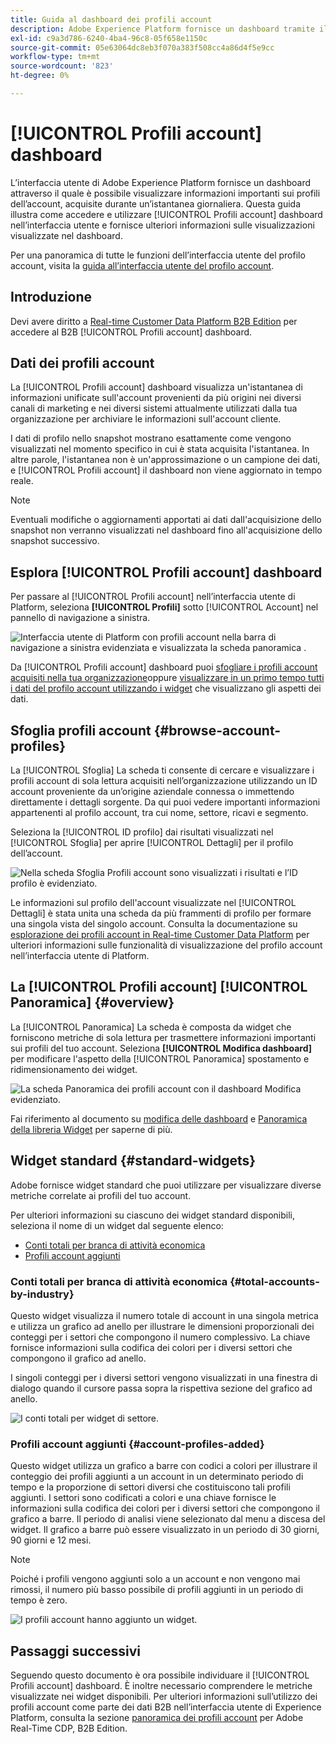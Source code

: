 ```yaml
---
title: Guida al dashboard dei profili account
description: Adobe Experience Platform fornisce un dashboard tramite il quale puoi visualizzare informazioni importanti sui profili account B2B della tua organizzazione.
exl-id: c9a3d786-6240-4ba4-96c8-05f658e1150c
source-git-commit: 05e63064dc8eb3f070a383f508cc4a86d4f5e9cc
workflow-type: tm+mt
source-wordcount: '823'
ht-degree: 0%

---
```


# [!UICONTROL Profili account] dashboard

L’interfaccia utente di Adobe Experience Platform fornisce un dashboard attraverso il quale è possibile visualizzare informazioni importanti sui profili dell’account, acquisite durante un’istantanea giornaliera. Questa guida illustra come accedere e utilizzare [!UICONTROL Profili account] dashboard nell’interfaccia utente e fornisce ulteriori informazioni sulle visualizzazioni visualizzate nel dashboard.

Per una panoramica di tutte le funzioni dell’interfaccia utente del profilo account, visita la [guida all’interfaccia utente del profilo account](../../rtcdp/accounts/account-profile-ui-guide.md).

## Introduzione

Devi avere diritto a [Real-time Customer Data Platform B2B Edition](../../rtcdp/b2b-overview.md) per accedere al B2B [!UICONTROL Profili account] dashboard.

## Dati dei profili account

La [!UICONTROL Profili account] dashboard visualizza un&#39;istantanea di informazioni unificate sull&#39;account provenienti da più origini nei diversi canali di marketing e nei diversi sistemi attualmente utilizzati dalla tua organizzazione per archiviare le informazioni sull&#39;account cliente.

I dati di profilo nello snapshot mostrano esattamente come vengono visualizzati nel momento specifico in cui è stata acquisita l&#39;istantanea. In altre parole, l&#39;istantanea non è un&#39;approssimazione o un campione dei dati, e [!UICONTROL Profili account] il dashboard non viene aggiornato in tempo reale.

>[!NOTE]
>
>Eventuali modifiche o aggiornamenti apportati ai dati dall&#39;acquisizione dello snapshot non verranno visualizzati nel dashboard fino all&#39;acquisizione dello snapshot successivo.

## Esplora [!UICONTROL Profili account] dashboard

Per passare al [!UICONTROL Profili account] nell’interfaccia utente di Platform, seleziona **[!UICONTROL Profili]** sotto [!UICONTROL Account] nel pannello di navigazione a sinistra.

![Interfaccia utente di Platform con profili account nella barra di navigazione a sinistra evidenziata e visualizzata la scheda panoramica .](../images/account-profiles/account-profiles-dashboard.png)

Da [!UICONTROL Profili account] dashboard puoi [sfogliare i profili account acquisiti nella tua organizzazione](#browse-account-profiles)oppure [visualizzare in un primo tempo tutti i dati del profilo account utilizzando i widget](#standard-widgets) che visualizzano gli aspetti dei dati.

## Sfoglia profili account {#browse-account-profiles}

La [!UICONTROL Sfoglia] La scheda ti consente di cercare e visualizzare i profili account di sola lettura acquisiti nell’organizzazione utilizzando un ID account proveniente da un’origine aziendale connessa o immettendo direttamente i dettagli sorgente. Da qui puoi vedere importanti informazioni appartenenti al profilo account, tra cui nome, settore, ricavi e segmento.

Seleziona la [!UICONTROL ID profilo] dai risultati visualizzati nel [!UICONTROL Sfoglia] per aprire [!UICONTROL Dettagli] per il profilo dell’account.

![Nella scheda Sfoglia Profili account sono visualizzati i risultati e l’ID profilo è evidenziato.](../images/account-profiles/account-profiles-browse-tab.png)

Le informazioni sul profilo dell&#39;account visualizzate nel [!UICONTROL Dettagli] è stata unita una scheda da più frammenti di profilo per formare una singola vista del singolo account. Consulta la documentazione su [esplorazione dei profili account in Real-time Customer Data Platform](../../rtcdp/accounts/account-profile-ui-guide.md#browse-account-profiles) per ulteriori informazioni sulle funzionalità di visualizzazione del profilo account nell’interfaccia utente di Platform.

## La [!UICONTROL Profili account] [!UICONTROL Panoramica] {#overview}

La [!UICONTROL Panoramica] La scheda è composta da widget che forniscono metriche di sola lettura per trasmettere informazioni importanti sui profili del tuo account. Seleziona **[!UICONTROL Modifica dashboard]** per modificare l&#39;aspetto della [!UICONTROL Panoramica] spostamento e ridimensionamento dei widget.

![La scheda Panoramica dei profili account con il dashboard Modifica evidenziato.](../images/account-profiles/modify-dashboard.png)

Fai riferimento al documento su [modifica delle dashboard](../customize/modify.md) e [Panoramica della libreria Widget](../customize/widget-library.md) per saperne di più.

## Widget standard {#standard-widgets}

Adobe fornisce widget standard che puoi utilizzare per visualizzare diverse metriche correlate ai profili del tuo account.

Per ulteriori informazioni su ciascuno dei widget standard disponibili, seleziona il nome di un widget dal seguente elenco:

* [Conti totali per branca di attività economica](#total-accounts-by-industry)
* [Profili account aggiunti](#account-profiles-added)

### Conti totali per branca di attività economica {#total-accounts-by-industry}

Questo widget visualizza il numero totale di account in una singola metrica e utilizza un grafico ad anello per illustrare le dimensioni proporzionali dei conteggi per i settori che compongono il numero complessivo. La chiave fornisce informazioni sulla codifica dei colori per i diversi settori che compongono il grafico ad anello.

I singoli conteggi per i diversi settori vengono visualizzati in una finestra di dialogo quando il cursore passa sopra la rispettiva sezione del grafico ad anello.

![I conti totali per widget di settore.](../images/account-profiles/total-accounts-by-industry-widget.png)

### Profili account aggiunti {#account-profiles-added}

Questo widget utilizza un grafico a barre con codici a colori per illustrare il conteggio dei profili aggiunti a un account in un determinato periodo di tempo e la proporzione di settori diversi che costituiscono tali profili aggiunti. I settori sono codificati a colori e una chiave fornisce le informazioni sulla codifica dei colori per i diversi settori che compongono il grafico a barre. Il periodo di analisi viene selezionato dal menu a discesa del widget. Il grafico a barre può essere visualizzato in un periodo di 30 giorni, 90 giorni e 12 mesi.

>[!NOTE]
>
>Poiché i profili vengono aggiunti solo a un account e non vengono mai rimossi, il numero più basso possibile di profili aggiunti in un periodo di tempo è zero.

![I profili account hanno aggiunto un widget.](../images/account-profiles/accounts-profiles-added-widget.png)

## Passaggi successivi

Seguendo questo documento è ora possibile individuare il [!UICONTROL Profili account] dashboard. È inoltre necessario comprendere le metriche visualizzate nei widget disponibili. Per ulteriori informazioni sull’utilizzo dei profili account come parte dei dati B2B nell’interfaccia utente di Experience Platform, consulta la sezione [panoramica dei profili account](../../rtcdp/accounts/account-profile-overview.md) per Adobe Real-Time CDP, B2B Edition.
